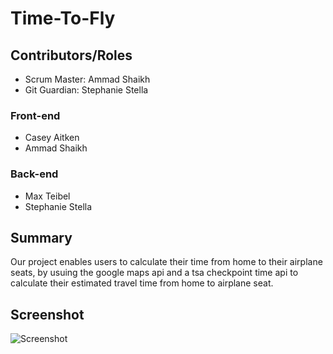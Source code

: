 
# Time-To-Fly
## Contributors/Roles
* Scrum Master: Ammad Shaikh
* Git Guardian: Stephanie Stella
### Front-end
* Casey Aitken
* Ammad Shaikh
### Back-end
* Max Teibel
* Stephanie Stella
## Summary
Our project enables users to calculate their time from home to their airplane seats, by usuing the google maps api and a tsa checkpoint time api to calculate their estimated travel time from home to airplane seat.

## Screenshot
![Screenshot](assests/images/wireframe.png)

